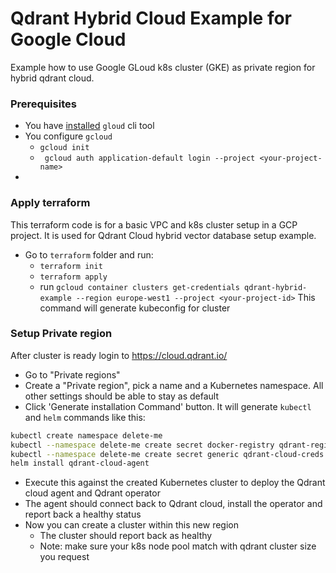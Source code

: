 # Qdrant Hybrid Cloud Example for Google Cloud

Example how to use Google GLoud k8s cluster (GKE) as private region for hybrid qdrant cloud. 

### Prerequisites 

 - You have [installed](https://cloud.google.com/sdk/docs/install) `gloud` cli tool
 - You configure `gcloud`
   - `gcloud init` 
   - ` gcloud auth application-default login --project <your-project-name>`
 - 
### Apply terraform
This terraform code is for a basic VPC and k8s cluster setup in a GCP project.
It is used for Qdrant Cloud hybrid vector database setup example.

- Go to `terraform` folder and run:
  - `terraform init`
  - `terraform apply`
  - run `gcloud container clusters get-credentials qdrant-hybrid-example --region europe-west1 --project <your-project-id>` This command will generate kubeconfig for cluster

### Setup Private region 
After cluster is ready login to https://cloud.qdrant.io/
- Go to "Private regions"
- Create a "Private region", pick a name and a Kubernetes namespace. All other settings should be able to stay as default
- Click 'Generate installation Command' button. It will generate `kubectl` and `helm` commands like this: 
``` bash
kubectl create namespace delete-me
kubectl --namespace delete-me create secret docker-registry qdrant-registry-creds
kubectl --namespace delete-me create secret generic qdrant-cloud-creds --from-literal=access-key='*'
helm install qdrant-cloud-agent
```
- Execute this against the created Kubernetes cluster to deploy the Qdrant cloud agent and Qdrant operator
- The agent should connect back to Qdrant cloud, install the operator and report back a healthy status
- Now you can create a cluster within this new region
  - The cluster should report back as healthy
  - Note: make sure your k8s node pool match with qdrant cluster size you request


  